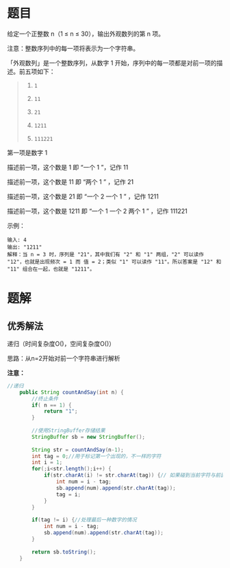 # 题目

给定一个正整数 n（1 ≤ n ≤ 30），输出外观数列的第 n 项。

注意：整数序列中的每一项将表示为一个字符串。

「外观数列」是一个整数序列，从数字 1 开始，序列中的每一项都是对前一项的描述。前五项如下：

> 1.     1
> 2.     11
> 3.     21
> 4.     1211
> 5.     111221
>

第一项是数字 1

描述前一项，这个数是 1 即 “一个 1 ”，记作 11

描述前一项，这个数是 11 即 “两个 1 ” ，记作 21

描述前一项，这个数是 21 即 “一个 2 一个 1 ” ，记作 1211

描述前一项，这个数是 1211 即 “一个 1 一个 2 两个 1 ” ，记作 111221



示例：

```
输入: 4
输出: "1211"
解释：当 n = 3 时，序列是 "21"，其中我们有 "2" 和 "1" 两组，"2" 可以读作 "12"，也就是出现频次 = 1 而 值 = 2；类似 "1" 可以读作 "11"。所以答案是 "12" 和 "11" 组合在一起，也就是 "1211"。
```



# 题解



## 优秀解法

递归（时间复杂度O()，空间复杂度O()）

思路：从n=2开始对前一个字符串进行解析

**注意：**



```java
//递归
	public String countAndSay(int n) {
		//终止条件
		if( n == 1) {
			return "1";
		}
		
		//使用StringBuffer存储结果
		StringBuffer sb = new StringBuffer();
		
		String str = countAndSay(n-1);
		int tag = 0;//用于标记第一个出现的，不一样的字符
		int i = 1;
		for(;i<str.length();i++) {
			if(str.charAt(i) != str.charAt(tag)) {// 如果碰到当前字符与前面紧邻的字符不等则更新此次结果
				int num = i - tag;
				sb.append(num).append(str.charAt(tag));
				tag = i;
			}
		}
		
		if(tag != i) {//处理最后一种数字的情况
			int num = i - tag;
			sb.append(num).append(str.charAt(tag));
		}
		
		return sb.toString();
    }

```













